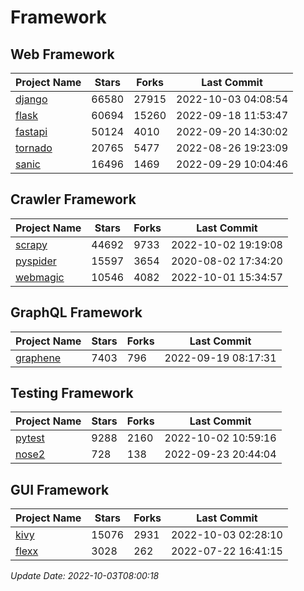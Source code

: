 # Framework

## Web Framework
| Project Name | Stars | Forks | Last Commit |
| ------------ | ----- | ----- | ----------- |
| [django](https://github.com/django/django) | 66580 | 27915 | 2022-10-03 04:08:54 |
| [flask](https://github.com/pallets/flask) | 60694 | 15260 | 2022-09-18 11:53:47 |
| [fastapi](https://github.com/tiangolo/fastapi) | 50124 | 4010 | 2022-09-20 14:30:02 |
| [tornado](https://github.com/tornadoweb/tornado) | 20765 | 5477 | 2022-08-26 19:23:09 |
| [sanic](https://github.com/sanic-org/sanic) | 16496 | 1469 | 2022-09-29 10:04:46 |

## Crawler Framework
| Project Name | Stars | Forks | Last Commit |
| ------------ | ----- | ----- | ----------- |
| [scrapy](https://github.com/scrapy/scrapy) | 44692 | 9733 | 2022-10-02 19:19:08 |
| [pyspider](https://github.com/binux/pyspider) | 15597 | 3654 | 2020-08-02 17:34:20 |
| [webmagic](https://github.com/code4craft/webmagic) | 10546 | 4082 | 2022-10-01 15:34:57 |

## GraphQL Framework
| Project Name | Stars | Forks | Last Commit |
| ------------ | ----- | ----- | ----------- |
| [graphene](https://github.com/graphql-python/graphene) | 7403 | 796 | 2022-09-19 08:17:31 |

## Testing Framework
| Project Name | Stars | Forks | Last Commit |
| ------------ | ----- | ----- | ----------- |
| [pytest](https://github.com/pytest-dev/pytest) | 9288 | 2160 | 2022-10-02 10:59:16 |
| [nose2](https://github.com/nose-devs/nose2) | 728 | 138 | 2022-09-23 20:44:04 |

## GUI Framework
| Project Name | Stars | Forks | Last Commit |
| ------------ | ----- | ----- | ----------- |
| [kivy](https://github.com/kivy/kivy) | 15076 | 2931 | 2022-10-03 02:28:10 |
| [flexx](https://github.com/flexxui/flexx) | 3028 | 262 | 2022-07-22 16:41:15 |

*Update Date: 2022-10-03T08:00:18*